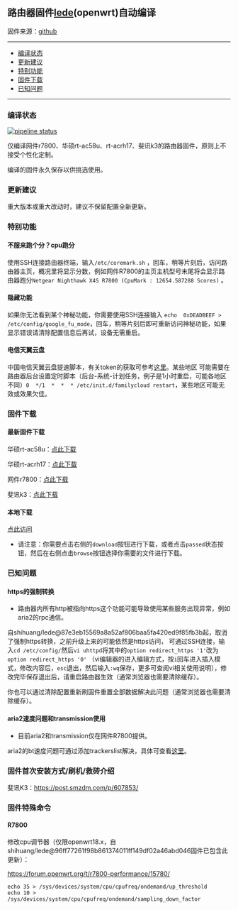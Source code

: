 ## 路由器固件[lede](https://github.com/coolsnowwolf/lede)(openwrt)自动编译
固件来源：[github](https://github.com/coolsnowwolf/lede)

--------------
* [编译状态](#编译状态)
* [更新建议](#更新建议)
* [特别功能](#特别功能)
* [固件下载](#固件下载)
* [已知问题](#已知问题)
--------------

### 编译状态
[![pipeline status](http://dev.qyh.name:800/shihuang/routerbuild/badges/master/pipeline.svg)](http://dev.qyh.name:800/shihuang/routerbuild/commits/master)

仅编译网件r7800、华硕rt-ac58u、rt-acrh17、斐讯k3的路由器固件，原则上不接受个性化定制。

编译的固件永久保存以供挑选使用。

### 更新建议
重大版本或重大改动时，建议不保留配置全新更新。

### 特别功能

#### 不服来跑个分？cpu跑分
使用SSH连接路由器终端，输入`/etc/coremark.sh` ，回车，稍等片刻后，访问路由器主页，概况里将显示分数，例如网件R7800的主页主机型号末尾将会显示路由器跑分` Netgear Nighthawk X4S R7800 (CpuMark : 12654.587288 Scores) ` 。

#### 隐藏功能
如果你无法看到某个神秘功能，你需要使用SSH连接输入 `echo  0xDEADBEEF > /etc/config/google_fu_mode`，回车，稍等片刻后即可重新访问神秘功能，如果显示错误请清除配置信息后再试，设备无需重启。

#### 电信天翼云盘
中国电信天翼云盘提速脚本，有关token的获取可参考[这里](http://koolshare.cn/thread-159179-1-2.html)。某些地区
可能需要在路由器后台设置定时脚本（后台-系统-计划任务，例子是1小时重启，可能各地区不同）`0  */1  *  *  * /etc/init.d/familycloud restart`，某些地区可能无效或效果欠佳。

### 固件下载
#### 最新固件下载
华硕rt-ac58u：[点此下载](http://dev.qyh.name:800/shihuang/routerbuild/-/jobs/artifacts/master/download?job=job_ac58u)

华硕rt-acrh17：[点此下载](http://dev.qyh.name:800/shihuang/routerbuild/-/jobs/artifacts/master/download?job=job_acrh17)

网件r7800：[点此下载](http://dev.qyh.name:800/shihuang/routerbuild/-/jobs/artifacts/master/download?job=job_r7800)

斐讯k3：[点此下载](http://dev.qyh.name:800/shihuang/routerbuild/-/jobs/artifacts/master/download?job=job_k3)

#### 本地下载
[点此访问](http://dev.qyh.name:800/shihuang/routerbuild/pipelines)

- 请注意：你需要点击右侧的`download`按钮进行下载，或者点击`passed`状态按钮，然后在右侧点击`browse`按钮选择你需要的文件进行下载。

### 已知问题

#### https的强制转换
- 路由器内所有http被指向https这个功能可能导致使用某些服务出现异常，例如aria2的rpc通信。

自shihuang/lede@87e3eb15569a8a52af806baa5fa420ed9f85fb3b起，取消了强制https转换，之前升级上来的可能依然是https访问，
可通过SSH连接，输入`cd /etc/config/`然后`vi uhttpd`将其中的`option redirect_https '1'`改为`option redirect_https '0'`
（vi编辑器的进入编辑方式，按`i`回车进入插入模式，修改内容后，`esc`退出，然后输入`:wq`保存，更多可查阅vi相关使用说明），修改完毕保存退出后，请重启路由器生效（通常浏览器也需要清除缓存）。

你也可以通过清除配置重新刷固件重置全部数据解决此问题（通常浏览器也需要清除缓存）。

#### aria2速度问题和transmission使用
- 目前aria2和transmission仅在网件R7800提供。

aria2的bt速度问题可通过添加trackerslist解决，具体可查看[这里](https://github.com/ngosang/trackerslist)。

### 固件首次安装方式/刷机/救砖介绍
斐讯K3：https://post.smzdm.com/p/607853/

### 固件特殊命令
#### R7800
修改cpu调节器（仅限openwrt18.x，自shihuang/lede@96ff77261f98b861374011ff149df02a46abd046固件已包含此更新）：

https://forum.openwrt.org/t/r7800-performance/15780/ 

```
echo 35 > /sys/devices/system/cpu/cpufreq/ondemand/up_threshold
echo 10 > /sys/devices/system/cpu/cpufreq/ondemand/sampling_down_factor
```

